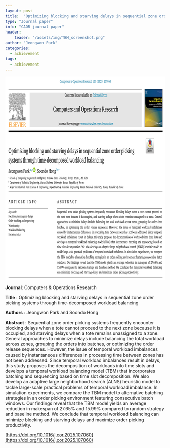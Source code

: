 ```yaml
---
layout: post
title:  "Optimizing blocking and starving delays in sequential zone order picking systems through time-decomposed workload balancing"
type: "Journal paper"
info: "CAOR journal paper"
header:
    teaser: "/assets/img/TBM_screenshot.png"
author: "Jeongwon Park"
categories:
  - achievement
tags:
  - achievement
---
```

<img align="center" width="900" height="640" style="border: 1px solid white" src="/../assets/img/TBM_screenshot.png"> 

**Journal**: Computers & Operations Research

**Title** : Optimizing blocking and starving delays in sequential zone order picking systems through time-decomposed workload balancing

**Authors** : Jeongwon Park and Soondo Hong 

**Abstract** : Sequential zone order picking systems frequently encounter blocking delays when a tote cannot proceed to the next zone because it is occupied, and starving delays when a tote remains unassigned to a zone. General approaches to minimize delays include balancing the total workload across zones, grouping the orders into batches, or optimizing the order release sequences. However, the issue of temporal workload imbalances caused by instantaneous differences in processing time between zones has not been addressed. Since temporal workload imbalances result in delays, this study proposes the decomposition of workloads into time slots and develops a temporal workload balancing model (TBM) that incorporates batching and sequencing based on time slot decomposition. We also develop an adaptive large neighborhood search (ALNS) heuristic model to tackle large-scale practical problems of temporal workload imbalance. In simulation experiments, we compare the TBM model to alternative batching strategies in an order picking environment featuring consecutive batch windows. Our findings reveal that the TBM model yields an average reduction in makespan of 27.65% and 15.99% compared to random strategy and baseline method. We conclude that temporal workload balancing can minimize blocking and starving delays and maximize order picking productivity.

[https://doi.org/10.1016/j.cor.2025.107060](https://doi.org/10.1016/j.cor.2025.107060)
